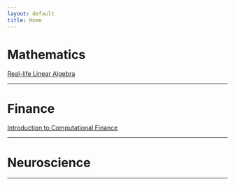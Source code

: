 ```yaml
---
layout: default
title: Home
---
```



# [](#header-1)Mathematics
[Real-life Linear Algebra](another-page)
* * *

# [](#header-1)Finance
[Introduction to Computational Finance](computational-finance/index)

* * *
# [](#header-1)Neuroscience

* * *

